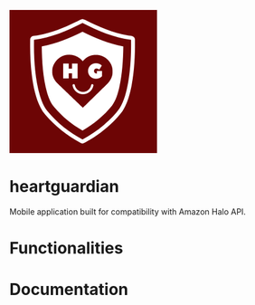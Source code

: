 ![Logo](images/logo1.png?raw=true "Title")
# heartguardian
Mobile application built for compatibility with Amazon Halo API.

# Functionalities

# Documentation
